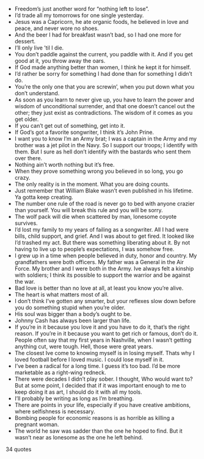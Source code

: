  - Freedom’s just another word for “nothing left to lose”.
 - I’d trade all my tomorrows for one single yesterday.
 - Jesus was a Capricorn, he ate organic foods, he believed in love and peace, and never wore no shoes.
 - And the beer I had for breakfast wasn’t bad, so I had one more for dessert.
 - I’ll only live ’til I die.
 - You don’t paddle against the current, you paddle with it. And if you get good at it, you throw away the oars.
 - If God made anything better than women, I think he kept it for himself.
 - I’d rather be sorry for something I had done than for something I didn’t do.
 - You’re the only one that you are screwin’, when you put down what you don’t understand.
 - As soon as you learn to never give up, you have to learn the power and wisdom of unconditional surrender, and that one doesn’t cancel out the other; they just exist as contradictions. The wisdom of it comes as you get older.
 - If you can’t get out of something, get into it.
 - If God’s got a favorite songwriter, I think it’s John Prine.
 - I want you to know I’m an Army brat; I was a captain in the Army and my brother was a jet pilot in the Navy. So I support our troops; I identify with them. But I sure as hell don’t identify with the bastards who sent them over there.
 - Nothing ain’t worth nothing but it’s free.
 - When they prove something wrong you believed in so long, you go crazy.
 - The only reality is in the moment. What you are doing counts.
 - Just remember that William Blake wasn’t even published in his lifetime. Ya gotta keep creating.
 - The number one rule of the road is never go to bed with anyone crazier than yourself. You will break this rule and you will be sorry.
 - The wolf pack will die when scattered by man, lonesome coyote survives.
 - I’d lost my family to my years of failing as a songwriter. All I had were bills, child support, and grief. And I was about to get fired. It looked like I’d trashed my act. But there was something liberating about it. By not having to live up to people’s expectations, I was somehow free.
 - I grew up in a time when people believed in duty, honor and country. My grandfathers were both officers. My father was a General in the Air Force. My brother and I were both in the Army. Ive always felt a kinship with soldiers; I think its possible to support the warrior and be against the war.
 - Bad love is better than no love at all, at least you know you’re alive.
 - The heart is what matters most of all.
 - I don’t think I’ve gotten any smarter, but your reflexes slow down before you do something stupid when you’re older.
 - His soul was bigger than a body’s ought to be.
 - Johnny Cash has always been larger than life.
 - If you’re in it because you love it and you have to do it, that’s the right reason. If you’re in it because you want to get rich or famous, don’t do it. People often say that my first years in Nashville, when I wasn’t getting anything cut, were tough. Hell, those were great years.
 - The closest Ive come to knowing myself is in losing myself. Thats why I loved football before I loved music. I could lose myself in it.
 - I’ve been a radical for a long time. I guess it’s too bad. I’d be more marketable as a right-wing redneck.
 - There were decades I didn’t play sober. I thought, Who would want to? But at some point, I decided that if it was important enough to me to keep doing it as art, I should do it with all my tools.
 - I’ll probably be writing as long as I’m breathing.
 - There are points in your life, especially if you have creative ambitions, where selfishness is necessary.
 - Bombing people for economic reasons is as horrible as killing a pregnant woman.
 - The world he saw was sadder than the one he hoped to find. But it wasn’t near as lonesome as the one he left behind.

34 quotes